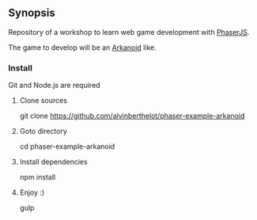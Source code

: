 ## Synopsis

Repository of a workshop to learn web game development with [PhaserJS](http://phaser.io/).

The game to develop will be an [Arkanoid](https://en.wikipedia.org/wiki/Arkanoid) like.

### Install

Git and Node.js are required

1. Clone sources

	git clone https://github.com/alvinberthelot/phaser-example-arkanoid

2. Goto directory

	cd phaser-example-arkanoid

3. Install dependencies

	npm install

4. Enjoy :)

	gulp